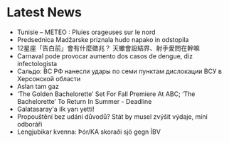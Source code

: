# Latest News
-  Tunisie – METEO : Pluies orageuses sur le nord
-  Predsednica Madžarske priznala hudo napako in odstopila
-  12星座「告白前」會有什麼徵兆？ 天蠍會設結界、射手愛問在幹嘛
-  Carnaval pode provocar aumento dos casos de dengue, diz infectologista
-  Сальдо: ВС РФ нанесли удары по семи пунктам дислокации ВСУ в Херсонской области
-  Aslan tam gaz
-  ‘The Golden Bachelorette’ Set For Fall Premiere At ABC; ‘The Bachelorette’ To Return In Summer - Deadline
-  Galatasaray'a ilk yarı yetti!
-  Propouštění bez udání důvodů? Stát by musel zvýšit výdaje, míní odboráři
-  Lengjubikar kvenna: Þór/KA skoraði sjö gegn ÍBV
